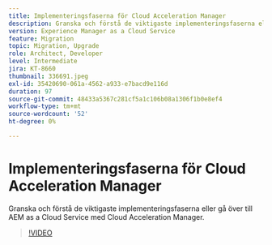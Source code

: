 ```yaml
---
title: Implementeringsfaserna för Cloud Acceleration Manager
description: Granska och förstå de viktigaste implementeringsfaserna eller gå över till AEM as a Cloud Service med Cloud Acceleration Manager.
version: Experience Manager as a Cloud Service
feature: Migration
topic: Migration, Upgrade
role: Architect, Developer
level: Intermediate
jira: KT-8660
thumbnail: 336691.jpeg
exl-id: 35420690-061a-4562-a933-e7bacd9e116d
duration: 97
source-git-commit: 48433a5367c281cf5a1c106b08a1306f1b0e8ef4
workflow-type: tm+mt
source-wordcount: '52'
ht-degree: 0%

---
```


# Implementeringsfaserna för Cloud Acceleration Manager

Granska och förstå de viktigaste implementeringsfaserna eller gå över till AEM as a Cloud Service med Cloud Acceleration Manager.

>[!VIDEO](https://video.tv.adobe.com/v/3438283?quality=12&learn=on&captions=swe)
